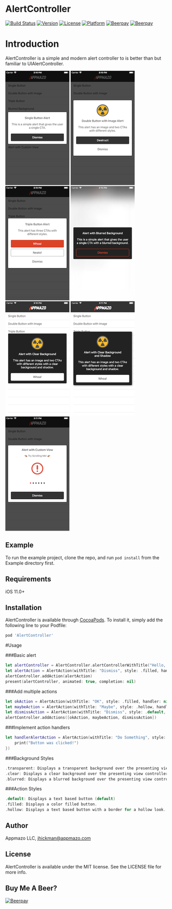 # AlertController

[![Build Status](https://travis-ci.com/Appmazo/AlertController.svg?style=flat)](https://travis-ci.com/Appmazo/AlertController)
[![Version](https://img.shields.io/cocoapods/v/AlertController.svg?style=flat)](http://cocoapods.org/pods/AlertController.svg)
[![License](https://img.shields.io/cocoapods/l/AlertController.svg?style=flat)](http://cocoapods.org/pods/AlertController.svg)
[![Platform](https://img.shields.io/cocoapods/p/AlertController.svg?style=flat)](http://cocoapods.org/pods/AlertController.svg)
[![Beerpay](https://beerpay.io/Appmazo/AlertController/badge.svg)](https://beerpay.io/Appmazo/AlertController)
[![Beerpay](https://beerpay.io/Appmazo/AlertController/make-wish.svg?style=flat-square)](https://beerpay.io/Appmazo/AlertController?focus=wish)

# Introduction

AlertController is a simple and modern alert controller to is better than but familiar to UIAlertController.

![Alert Controller Single Button](./Screenshots/single-button.png)
![Alert Controller Double Button with Image](./Screenshots/double-button-with-image.png)
![Alert Controller Triple Button](./Screenshots/triple-button.png)
![Alert Controller Blurred Background](./Screenshots/blurred-background.png)
![Alert Controller Clear Background](./Screenshots/clear-background.png)
![Alert Controller Clear Background with Shadow](./Screenshots/clear-background-with-shadow.png)
![Alert Controller Custom View](./Screenshots/custom-view.png)


## Example

To run the example project, clone the repo, and run `pod install` from the Example directory first.

## Requirements

iOS 11.0+

## Installation

AlertController is available through [CocoaPods](https://cocoapods.org). To install
it, simply add the following line to your Podfile:

```ruby
pod 'AlertController'
```

#Usage

###Basic alert

```swift
let alertController = AlertController.alertControllerWithTitle("Hello, World!", message: "This Is An Alert Controller!")
let alertAction = AlertAction(withTitle: "Dismiss", style: .filled, handler: nil)
alertController.addAction(alertAction)
present(alertController, animated: true, completion: nil)
```

###Add multiple actions

```swift
let okAction = AlertAction(withTitle: "OK", style: .filled, handler: nil)
let maybeAction = AlertAction(withTitle: "Maybe", style: .hollow, handler: nil)
let dismissAction = AlertAction(withTitle: "Dismiss", style: .default, handler: nil)
alertController.addActions([okAction, maybeAction, dismissAction])
```

###Implement action handlers

```swift
let handlerAlertAction = AlertAction(withTitle: "Do Something", style: .filled, handler: { (alertAction) in
	print("Button was clicked!")
})
```

###Background Styles

```swift
.transparent: Displays a transparent background over the presenting view controller (default)
.clear: Displays a clear background over the presenting view controller.
.blurred: Displays a blurred background over the presenting view controller.
```

###Action Styles
```swift
.default: Displays a text based button (default)
.filled: Displays a color filled button.
.hollow: Displays a text based button with a border for a hollow look.
```

## Author

Appmazo LLC, jhickman@appmazo.com

## License

AlertController is available under the MIT license. See the LICENSE file for more info.

## Buy Me A Beer?
[![Beerpay](https://beerpay.io/Appmazo/AlertController/badge.svg)](https://beerpay.io/Appmazo/AlertController)

